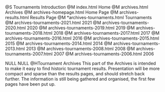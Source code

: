 @S Tournaments Introduction
@M index.html Home
@M archives.html Archives
@M archives-homepage.html Home Page
@M archives-results.html Results Page
@M *archives-tournaments.html Tournaments
@M archives-tournaments-2021.html 2021
@M archives-tournaments-2020.html 2020
@M archives-tournaments-2019.html 2019
@M archives-tournaments-2018.html 2018
@M archives-tournaments-2017.html 2017
@M archives-tournaments-2016.html 2016
@M archives-tournaments-2015.html 2015
@M archives-tournaments-2014.html 2014
@M archives-tournaments-2013.html 2013
@M archives-tournaments-2008.html 2008
@M archives-tournaments-2007.html 2007
@M archives-tournaments-2006.html 2006

NULL
NULL
@HTournament Archives
This part of the Archives is intended to make it easy to find historic tournament results. Presentation will be more compact and sparse than the results
pages, and should stretch back further. The information is still being gathered and organised, the first few pages have been
put up.